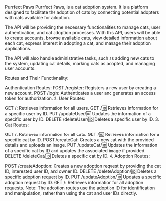Purrfect Paws
Purrfect Paws, is a cat adoption system. It is a platform designed to facilitate the adoption of cats by connecting potential adopters with cats available for adoption.

The API will be providing the necessary functionalities to manage cats, user authentication, and cat adoption processes. With this API, users will be able to create accounts, browse available cats, view detailed information about each cat, express interest in adopting a cat, and manage their adoption applications.

The API will also handle administrative tasks, such as adding new cats to the system, updating cat details, marking cats as adopted, and managing user accounts.

Routes and Their Functionality:

Authentication Routes:
POST /register: Registers a new user by creating a new account.
POST /login: Authenticates a user and generates an access token for authorization.
2. User Routes:

GET /: Retrieves information for all users.
GET /:id: Retrieves information for a specific user by ID.
PUT /updateUser/:id: Updates the information of a specific user by ID.
DELETE /deleteUser/:id: Deletes a specific user by ID.
3. Cat Routes:

GET /: Retrieves information for all cats.
GET /:id: Retrieves information for a specific cat by ID.
POST /createCat: Creates a new cat with the provided details and uploads an image.
PUT /updateCat/:id: Updates the information of a specific cat by ID and updates the associated image if provided.
DELETE /deleteCat/:id: Deletes a specific cat by ID.
4. Adoption Routes:

POST /createAdoption: Creates a new adoption request by providing the cat ID, interested user ID, and owner ID.
DELETE /deleteAdoption/:id: Deletes a specific adoption request by ID.
PUT /updateAdoption/:id: Updates a specific adoption request by ID.
GET /: Retrieves information for all adoption requests.
Note: The adoption routes use the adoption ID for identification and manipulation, rather than using the cat and user IDs directly.
